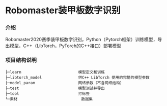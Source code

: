 # Robomaster装甲板数字识别

### 介绍

Robomaster2020赛季装甲板数字识别，Python（Pytorch框架）训练模型，导出模型，C++（LibTorch，PyTorch的C++接口）部署模型



### 项目结构说明

```
├─learn							模型定义和训练
├─libtorch_model				供C++ LibTorch 使用的完整的模型参数
├─model_param					网络参数（不含网络结构）
├─test							模型测试并导出
├─tool							打标签
└─素材							数据集
```



